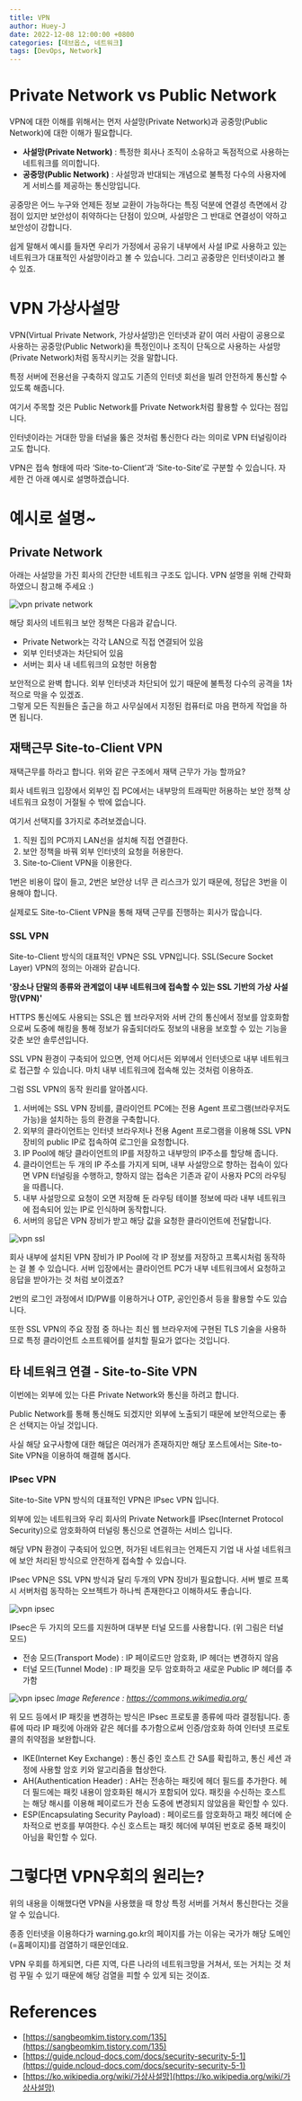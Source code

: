 ```yaml
---
title: VPN
author: Huey-J
date: 2022-12-08 12:00:00 +0800
categories: [데브옵스, 네트워크]
tags: [DevOps, Network]
---
```


# Private Network vs Public Network

VPN에 대한 이해를 위해서는 먼저 사설망(Private Network)과 공중망(Public Network)에 대한 이해가 필요합니다.

- **사설망(Private Network)** : 특정한 회사나 조직이 소유하고 독점적으로 사용하는 네트워크를 의미합니다.
- **공중망(Public Network)** : 사설망과 반대되는 개념으로 불특정 다수의 사용자에게 서비스를 제공하는 통신망입니다.

공중망은 어느 누구와 언제든 정보 교환이 가능하다는 특징 덕분에 연결성 측면에서 강점이 있지만 보안성이 취약하다는 단점이 있으며, 사설망은 그 반대로 연결성이 약하고 보안성이 강합니다.

쉽게 말해서 예시를 들자면 우리가 가정에서 공유기 내부에서 사설 IP로 사용하고 있는 네트워크가 대표적인 사설망이라고 볼 수 있습니다.
그리고 공중망은 인터넷이라고 볼 수 있죠.


# VPN 가상사설망

VPN(Virtual Private Network, 가상사설망)은 인터넷과 같이 여러 사람이 공용으로 사용하는 공중망(Public Network)을 특정인이나 조직이 단독으로 사용하는 사설망(Private Network)처럼 동작시키는 것을 말합니다.

특정 서버에 전용선을 구축하지 않고도 기존의 인터넷 회선을 빌려 안전하게 통신할 수 있도록 해줍니다.

여기서 주목할 것은 Public Network를 Private Network처럼 활용할 수 있다는 점입니다.

인터넷이라는 거대한 망을 터널을 뚫은 것처럼 통신한다 라는 의미로 VPN 터널링이라고도 합니다.

VPN은 접속 형태에 따라 ‘Site-to-Client’과 ‘Site-to-Site’로 구분할 수 있습니다.
자세한 건 아래 예시로 설명하겠습니다.

# 예시로 설명~

## Private Network

아래는 사설망을 가진 회사의 간단한 네트워크 구조도 입니다. VPN 설명을 위해 간략화 하였으니 참고해 주세요 :)

![vpn private network](/assets/img/vpn_private_network.png)

해당 회사의 네트워크 보안 정책은 다음과 같습니다.

- Private Network는 각각 LAN으로 직접 연결되어 있음
- 외부 인터넷과는 차단되어 있음
- 서버는 회사 내 네트워크의 요청만 허용함

보안적으로 완벽 합니다. 외부 인터넷과 차단되어 있기 때문에 불특정 다수의 공격을 1차적으로 막을 수 있겠죠.\
그렇게 모든 직원들은 출근을 하고 사무실에서 지정된 컴퓨터로 마음 편하게 작업을 하면 됩니다.

## 재택근무 Site-to-Client VPN

재택근무를 하라고 합니다. 위와 같은 구조에서 재택 근무가 가능 할까요?

회사 네트워크 입장에서 외부인 집 PC에서는 내부망의 트래픽만 허용하는 보안 정책 상 네트워크 요청이 거절될 수 밖에 없습니다.

여기서 선택지를 3가지로 추려보겠습니다.

1. 직원 집의 PC까지 LAN선을 설치해 직접 연결한다.
2. 보안 정책을 바꿔 외부 인터넷의 요청을 허용한다.
3. Site-to-Client VPN을 이용한다.

1번은 비용이 많이 들고, 2번은 보안상 너무 큰 리스크가 있기 때문에, 정답은 3번을 이용해야 합니다.

실제로도 Site-to-Client VPN을 통해 재택 근무를 진행하는 회사가 많습니다.

### SSL VPN

Site-to-Client 방식의 대표적인 VPN은 SSL VPN입니다. SSL(Secure Socket Layer) VPN의 정의는 아래와 같습니다.

**'장소나 단말의 종류와 관계없이 내부 네트워크에 접속할 수 있는 SSL 기반의 가상 사설망(VPN)'**

HTTPS 통신에도 사용되는 SSL은 웹 브라우저와 서버 간의 통신에서 정보를 암호화함으로써 도중에 해킹을 통해 정보가 유출되더라도 정보의 내용을 보호할 수 있는 기능을 갖춘 보안 솔루션입니다.

SSL VPN 환경이 구축되어 있으면, 언제 어디서든 외부에서 인터넷으로 내부 네트워크로 접근할 수 있습니다. 마치 내부 네트워크에 접속해 있는 것처럼 이용하죠.

그럼 SSL VPN의 동작 원리를 알아봅시다.

1. 서버에는 SSL VPN 장비를, 클라이언트 PC에는 전용 Agent 프로그램(브라우저도 가능)을 설치하는 등의 환경을 구축합니다.
2. 외부의 클라이언트는 인터넷 브라우저나 전용 Agent 프로그램을 이용해 SSL VPN 장비의 public IP로 접속하여 로그인을 요청합니다.
3. IP Pool에 해당 클라이언트의 IP를 저장하고 내부망의 IP주소를 할당해 줍니다.
4. 클라이언트는 두 개의 IP 주소를 가지게 되며, 내부 사설망으로 향하는 접속이 있다면 VPN 터널링을 수행하고, 향하지 않는 접속은 기존과 같이 사용자 PC의 라우팅을 따릅니다.
5. 내부 사설망으로 요청이 오면 저장해 둔 라우팅 테이블 정보에 따라 내부 네트워크에 접속되어 있는 IP로 인식하며 동작합니다.
6. 서버의 응답은 VPN 장비가 받고 해당 값을 요청한 클라이언트에 전달합니다.

![vpn ssl](/assets/img/vpn_ssl.png)

회사 내부에 설치된 VPN 장비가 IP Pool에 각 IP 정보를 저장하고 프록시처럼 동작하는 걸 볼 수 있습니다.
서버 입장에서는 클라이언트 PC가 내부 네트워크에서 요청하고 응답을 받아가는 것 처럼 보이겠죠?

2번의 로그인 과정에서 ID/PW를 이용하거나 OTP, 공인인증서 등을 활용할 수도 있습니다.

또한 SSL VPN의 주요 장점 중 하나는 최신 웹 브라우저에 구현된 TLS 기술을 사용하므로 특정 클라이언트 소프트웨어를 설치할 필요가 없다는 것입니다.


## 타 네트워크 연결 - Site-to-Site VPN

이번에는 외부에 있는 다른 Private Network와 통신을 하려고 합니다.

Public Network를 통해 통신해도 되겠지만 외부에 노출되기 때문에 보안적으로는 좋은 선택지는 아닐 것입니다.

사실 해당 요구사항에 대한 해답은 여러개가 존재하지만 해당 포스트에서는 Site-to-Site VPN을 이용하여 해결해 봅시다.

### IPsec VPN

Site-to-Site VPN 방식의 대표적인 VPN은 IPsec VPN 입니다.

외부에 있는 네트워크와 우리 회사의 Private Network를 IPsec(Internet Protocol Security)으로 암호화하여 터널링 통신으로 연결하는 서비스 입니다.

해당 VPN 환경이 구축되어 있으면, 허가된 네트워크는 언제든지 기업 내 사설 네트워크에 보안 처리된 방식으로 안전하게 접속할 수 있습니다.

IPsec VPN은 SSL VPN 방식과 달리 두개의 VPN 장비가 필요합니다. 서버 별로 프록시 서버처럼 동작하는 오브젝트가 하나씩 존재한다고 이해하셔도 좋습니다.

![vpn ipsec](/assets/img/vpn_ipsec.png)

IPsec은 두 가지의 모드를 지원하며 대부분 터널 모드를 사용합니다. (위 그림은 터널 모드)

- 전송 모드(Transport Mode) : IP 페이로드만 암호화, IP 헤더는 변경하지 않음
- 터널 모드(Tunnel Mode) : IP 패킷을 모두 암호화하고 새로운 Public IP 헤더를 추가함

![vpn ipsec](/assets/img/vpn_ipsec_modes.png)
_Image Reference : https://commons.wikimedia.org/_

위 모드 등에서 IP 패킷을 변경하는 방식은 IPsec 프로토콜 종류에 따라 결정됩니다.
종류에 따라 IP 패킷에 아래와 같은 헤더를 추가함으로써 인증/암호화 하여 인터넷 프로토콜의 취약점을 보완합니다.

- IKE(Internet Key Exchange) : 통신 중인 호스트 간 SA를 확립하고, 통신 세션 과정에 사용할 암호 키와 알고리즘을 협상한다.
- AH(Authentication Header) : AH는 전송하는 패킷에 헤더 필드를 추가한다. 헤더 필드에는 패킷 내용이 암호화된 해시가 포함되어 있다. 패킷을 수신하는 호스트는 해당 해시를 이용해 페이로드가 전송 도중에 변경되지 않았음을 확인할 수 있다.
- ESP(Encapsulating Security Payload) : 페이로드를 암호화하고 패킷 헤더에 순차적으로 번호를 부여한다. 수신 호스트는 패킷 헤더에 부여된 번호로 중복 패킷이 아님을 확인할 수 있다.

# 그렇다면 VPN우회의 원리는?

위의 내용을 이해했다면 VPN을 사용했을 때 항상 특정 서버를 거쳐서 통신한다는 것을 알 수 있습니다.

종종 인터넷을 이용하다가 warning.go.kr의 페이지를 가는 이유는 국가가 해당 도메인(=홈페이지)를 검열하기 때문인데요.

VPN 우회를 하게되면, 다른 지역, 다른 나라의 네트워크망을 거쳐서, 또는 거치는 것 처럼 꾸밀 수 있기 때문에 해당 검열을 피할 수 있게 되는 것이죠.


# References

- [https://sangbeomkim.tistory.com/135](https://sangbeomkim.tistory.com/135)
- [https://guide.ncloud-docs.com/docs/security-security-5-1](https://guide.ncloud-docs.com/docs/security-security-5-1)
- [https://ko.wikipedia.org/wiki/가상사설망](https://ko.wikipedia.org/wiki/가상사설망)

